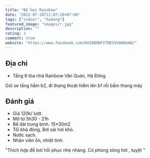 ```yaml
---
title: "Bể bơi Rainbow"
date: "2022-07-28T11:07:20+07:00"
tags: ["indoor", "hadong"]
featured_image: "images/r.jpg"
description: ""
rating: 3
comment: true
website: "https://www.facebook.com/RAINBOWFITNESSVANQUAN/"
---
```


## Địa chỉ

- Tầng 6 tòa nhà Rainbow Văn Quán, Hà Đông 

Gửi xe tầng hầm b2, đi thang thoát hiểm lên b1 rồi bấm thang máy 

## Đánh giá
- Giá 120k/ lượt. 
- Mở từ 5h30 - 21h  
- Bể dài trung bình. 15*30m2
- Tối khá đông, Bơi sải hơi khó. 
- Nước sạch. 
- Nhân viên ổn, nhiệt tình.

"Thích hợp để bơi hồi phục nhẹ nhàng. Có phòng xông hơi , tuyệt " 
